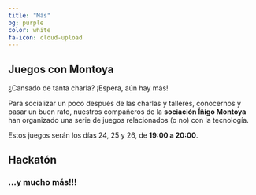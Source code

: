 ```yaml
---
title: "Más"
bg: purple
color: white
fa-icon: cloud-upload
---
```

## Juegos con Montoya

¿Cansado de tanta charla? ¡Espera, aún hay más! 

Para socializar un poco después de las charlas y talleres, conocernos y pasar un buen rato, nuestros compañeros de la **sociación Íñigo Montoya** han organizado una serie de juegos relacionados (o no) con la tecnología.

Estos juegos serán los días 24, 25 y 26, de **19:00 a 20:00**.

## Hackatón

### ...y mucho más!!!
